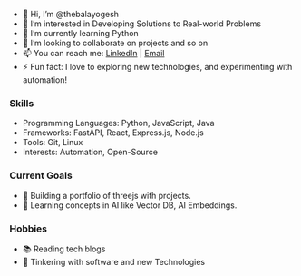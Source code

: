 - 👋 Hi, I’m @thebalayogesh
- 👀 I’m interested in Developing Solutions to Real-world Problems
- 🌱 I’m currently learning Python
- 💞️ I’m looking to collaborate on projects and so on
- 📫 You can reach me: [LinkedIn](https://www.linkedin.com/in/theyogeshwaran/) | [Email](mailto:thebalayogesh@example.com)
- ⚡ Fun fact: I love to exploring new technologies, and experimenting with automation!

### Skills
- Programming Languages: Python, JavaScript, Java
- Frameworks: FastAPI, React, Express.js, Node.js
- Tools: Git, Linux
- Interests: Automation, Open-Source

### Current Goals
- 🌟 Building a portfolio of threejs with projects.
- 🚀 Learning concepts in AI like Vector DB, AI Embeddings.

### Hobbies
- 📚 Reading tech blogs 
- 🔧 Tinkering with software and new Technologies

<!---
thebalayogesh/thebalayogesh is a ✨ special ✨ repository because its `README.md` (this file) appears on your GitHub profile.
You can click the Preview link to take a look at your changes.
--->
